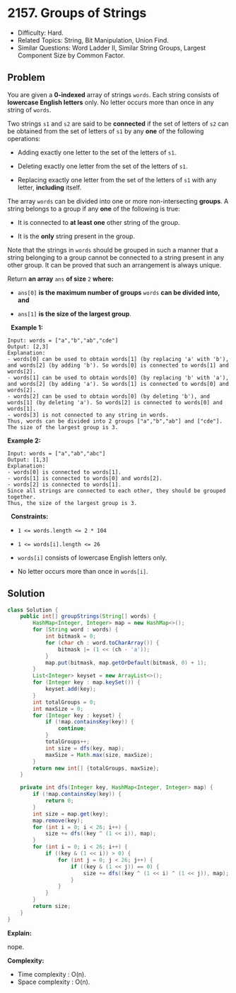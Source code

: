 # 2157. Groups of Strings

- Difficulty: Hard.
- Related Topics: String, Bit Manipulation, Union Find.
- Similar Questions: Word Ladder II, Similar String Groups, Largest Component Size by Common Factor.

## Problem

You are given a **0-indexed** array of strings ```words```. Each string consists of **lowercase English letters** only. No letter occurs more than once in any string of ```words```.

Two strings ```s1``` and ```s2``` are said to be **connected** if the set of letters of ```s2``` can be obtained from the set of letters of ```s1``` by any **one** of the following operations:


	
- Adding exactly one letter to the set of the letters of ```s1```.
	
- Deleting exactly one letter from the set of the letters of ```s1```.
	
- Replacing exactly one letter from the set of the letters of ```s1``` with any letter, **including** itself.


The array ```words``` can be divided into one or more non-intersecting **groups**. A string belongs to a group if any **one** of the following is true:


	
- It is connected to **at least one** other string of the group.
	
- It is the **only** string present in the group.


Note that the strings in ```words``` should be grouped in such a manner that a string belonging to a group cannot be connected to a string present in any other group. It can be proved that such an arrangement is always unique.

Return **an array** ```ans``` **of size** ```2``` **where:**


	
- ```ans[0]``` **is the **maximum number** of groups** ```words``` **can be divided into, and**
	
- ```ans[1]``` **is the **size of the largest** group**.


 
**Example 1:**

```
Input: words = ["a","b","ab","cde"]
Output: [2,3]
Explanation:
- words[0] can be used to obtain words[1] (by replacing 'a' with 'b'), and words[2] (by adding 'b'). So words[0] is connected to words[1] and words[2].
- words[1] can be used to obtain words[0] (by replacing 'b' with 'a'), and words[2] (by adding 'a'). So words[1] is connected to words[0] and words[2].
- words[2] can be used to obtain words[0] (by deleting 'b'), and words[1] (by deleting 'a'). So words[2] is connected to words[0] and words[1].
- words[3] is not connected to any string in words.
Thus, words can be divided into 2 groups ["a","b","ab"] and ["cde"]. The size of the largest group is 3.  
```

**Example 2:**

```
Input: words = ["a","ab","abc"]
Output: [1,3]
Explanation:
- words[0] is connected to words[1].
- words[1] is connected to words[0] and words[2].
- words[2] is connected to words[1].
Since all strings are connected to each other, they should be grouped together.
Thus, the size of the largest group is 3.
```

 
**Constraints:**


	
- ```1 <= words.length <= 2 * 104```
	
- ```1 <= words[i].length <= 26```
	
- ```words[i]``` consists of lowercase English letters only.
	
- No letter occurs more than once in ```words[i]```.



## Solution

```java
class Solution {
    public int[] groupStrings(String[] words) {
        HashMap<Integer, Integer> map = new HashMap<>();
        for (String word : words) {
            int bitmask = 0;
            for (char ch : word.toCharArray()) {
                bitmask |= (1 << (ch - 'a'));
            }
            map.put(bitmask, map.getOrDefault(bitmask, 0) + 1);
        }
        List<Integer> keyset = new ArrayList<>();
        for (Integer key : map.keySet()) {
            keyset.add(key);
        }
        int totalGroups = 0;
        int maxSize = 0;
        for (Integer key : keyset) {
            if (!map.containsKey(key)) {
                continue;
            }
            totalGroups++;
            int size = dfs(key, map);
            maxSize = Math.max(size, maxSize);
        }
        return new int[] {totalGroups, maxSize};
    }

    private int dfs(Integer key, HashMap<Integer, Integer> map) {
        if (!map.containsKey(key)) {
            return 0;
        }
        int size = map.get(key);
        map.remove(key);
        for (int i = 0; i < 26; i++) {
            size += dfs((key ^ (1 << i)), map);
        }
        for (int i = 0; i < 26; i++) {
            if ((key & (1 << i)) > 0) {
                for (int j = 0; j < 26; j++) {
                    if ((key & (1 << j)) == 0) {
                        size += dfs((key ^ (1 << i) ^ (1 << j)), map);
                    }
                }
            }
        }
        return size;
    }
}
```

**Explain:**

nope.

**Complexity:**

* Time complexity : O(n).
* Space complexity : O(n).
